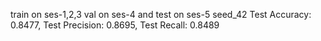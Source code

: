 train on ses-1,2,3 val on ses-4 and test on ses-5
seed_42
Test Accuracy: 0.8477, Test Precision: 0.8695, Test Recall: 0.8489
